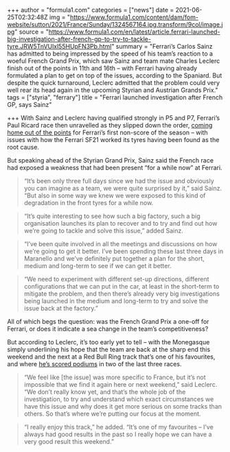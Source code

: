 +++
author = "formula1.com"
categories = ["news"]
date = 2021-06-25T02:32:48Z
img = "https://www.formula1.com/content/dam/fom-website/sutton/2021/France/Sunday/1324567164.jpg.transform/9col/image.jpg"
source = "https://www.formula1.com/en/latest/article.ferrari-launched-big-investigation-after-french-gp-to-try-to-tackle-tyre.JRW5TnVUlxl55HUpFN3Pb.html"
summary = "Ferrari’s Carlos Sainz has admitted to being impressed by the speed of his team’s reaction to a woeful French Grand Prix, which saw Sainz and team mate Charles Leclerc finish out of the points in 11th and 16th – with Ferrari having already formulated a plan to get on top of the issues, according to the Spaniard. But despite the quick turnaround, Leclerc admitted that the problem could very well rear its head again in the upcoming Styrian and Austrian Grands Prix."
tags = ["styria", "ferrary"]
title = "Ferrari launched investigation after French GP, says Sainz"

+++
With Sainz and Leclerc having qualified strongly in P5 and P7, Ferrari’s Paul Ricard race then unravelled as they slipped down the order, [coming home out of the points](https://www.formula1.com/en/latest/article.we-went-backwards-sainz-and-leclerc-shocked-by-lack-of-pace-as-ferrari-fail.2o4YhVoR3TZ0XdEiVhfpM3.html) for Ferrari’s first non-score of the season – with issues with how the Ferrari SF21 worked its tyres having been found as the root cause.

But speaking ahead of the Styrian Grand Prix, Sainz said the French race had exposed a weakness that had been present “for a while now” at Ferrari.

> “It’s been only three full days since we had the issue and obviously you can imagine as a team, we were quite surprised by it,” said Sainz. “But also in some way we knew we were exposed to this kind of degradation in the front tyres for a while now.

> “It’s quite interesting to see how such a big factory, such a big organisation launches its plan to recover and to try and find out how we’re going to tackle and solve this issue,” added Sainz.

> “I’ve been quite involved in all the meetings and discussions on how we’re going to get it better. I’ve been spending these last three days in Maranello and we’ve definitely put together a plan for the short, medium and long-term to see if we can get it better.

> “We need to experiment with different set-up directions, different configurations that we can put in the car, at least in the short-term to mitigate the problem, and then there’s already very big investigations being launched in the medium and long-term to try and solve the issue back at the factory.”

All of which begs the question: was the French Grand Prix a one-off for Ferrari, or does it indicate a sea change in the team’s competitiveness?

But according to Leclerc, it’s too early yet to tell – with the Monegasque simply underlining his hope that the team are back at the sharp end this weekend and the next at a Red Bull Ring track that’s one of his favourites, and where [he’s scored podiums](https://www.formula1.com/en/latest/article.form-guide-can-red-bull-maintain-their-advantage-at-their-home-track-for-the.6DAhy0QExKVCdpXV0zLIwt.html) in two of the last three races.

> “We feel like \[the issue\] was more specific to France, but it’s not impossible that we find it again here or next weekend,” said Leclerc. “We don’t really know yet, and that’s the whole job of the investigation, to try and understand which exact circumstances we have this issue and why does it get more serious on some tracks than others. So that’s where we’re putting our focus at the moment.

> “I really enjoy this track,” he added. “It’s one of my favourites – I’ve always had good results in the past so I really hope we can have a very good result this weekend.”